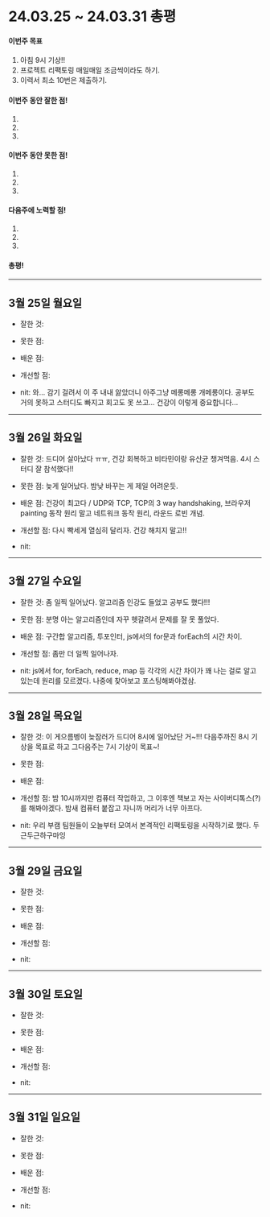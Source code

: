 # 24.03.25 ~ 24.03.31 총평

#### 이번주 목표
1. 아침 9시 기상!!
2. 프로젝트 리팩토링 매일매일 조금씩이라도 하기.
3. 이력서 최소 10번은 제출하기.

#### 이번주 동안 잘한 점!
1.
2.
3.

#### 이번주 동안 못한 점!
1.
2.
3.

#### 다음주에 노력할 점!
1.
2.
3.

#### 총평!

*** 

## 3월 25일 월요일 

- 잘한 것: 
- 못한 점: 
- 배운 점: 
- 개선할 점: 

- nit: 와... 감기 걸려서 이 주 내내 앓았더니 아주그냥 메롱메롱 개메롱이다. 공부도 거의 못하고 스터디도 빠지고 회고도 못 쓰고... 건강이 이렇게 중요합니다...


*** 

## 3월 26일 화요일

- 잘한 것: 드디어 살아났다 ㅠㅠ, 건강 회복하고 비타민이랑 유산균 챙겨먹음. 4시 스터디 잘 참석했다!!
- 못한 점: 늦게 일어났다. 밤낮 바꾸는 게 제일 어려운듯.
- 배운 점: 건강이 최고다 / UDP와 TCP, TCP의 3 way handshaking, 브라우저 painting 동작 원리 말고 네트워크 동작 원리, 라운드 로빈 개념.
- 개선할 점: 다시 빡세게 열심히 달리자. 건강 해치지 말고!!

- nit: 

*** 

## 3월 27일 수요일

- 잘한 것: 좀 일찍 일어났다. 알고리즘 인강도 들었고 공부도 했다!!!
- 못한 점: 분명 아는 알고리즘인데 자꾸 헷갈려서 문제를 잘 못 풀었다. 
- 배운 점: 구간합 알고리즘, 투포인터, js에서의 for문과 forEach의 시간 차이.
- 개선할 점: 좀만 더 일찍 일어나자.

- nit: js에서 for, forEach, reduce, map 등 각각의 시간 차이가 꽤 나는 걸로 알고 있는데 원리를 모르겠다. 나중에 찾아보고 포스팅해봐야겠삼.

*** 

## 3월 28일 목요일

- 잘한 것: 이 게으름벵이 늦잠러가 드디어 8시에 일어났단 거~!!! 다음주까진 8시 기상을 목표로 하고 그다음주는 7시 기상이 목표~!
- 못한 점: 
- 배운 점: 
- 개선할 점: 밤 10시까지만 컴퓨터 작업하고, 그 이후엔 책보고 자는 사이버디톡스(?) 를 해봐야겠다. 밤새 컴퓨터 붙잡고 자니까 머리가 너무 아프다.

- nit: 우리 부캠 팀원들이 오늘부터 모여서 본격적인 리팩토링을 시작하기로 했다. 두근두근하구마잉

*** 

## 3월 29일 금요일

- 잘한 것: 
- 못한 점: 
- 배운 점: 
- 개선할 점: 

- nit: 

*** 

## 3월 30일 토요일

- 잘한 것: 
- 못한 점: 
- 배운 점: 
- 개선할 점: 

- nit: 

*** 

## 3월 31일 일요일

- 잘한 것: 
- 못한 점: 
- 배운 점: 
- 개선할 점: 

- nit: 